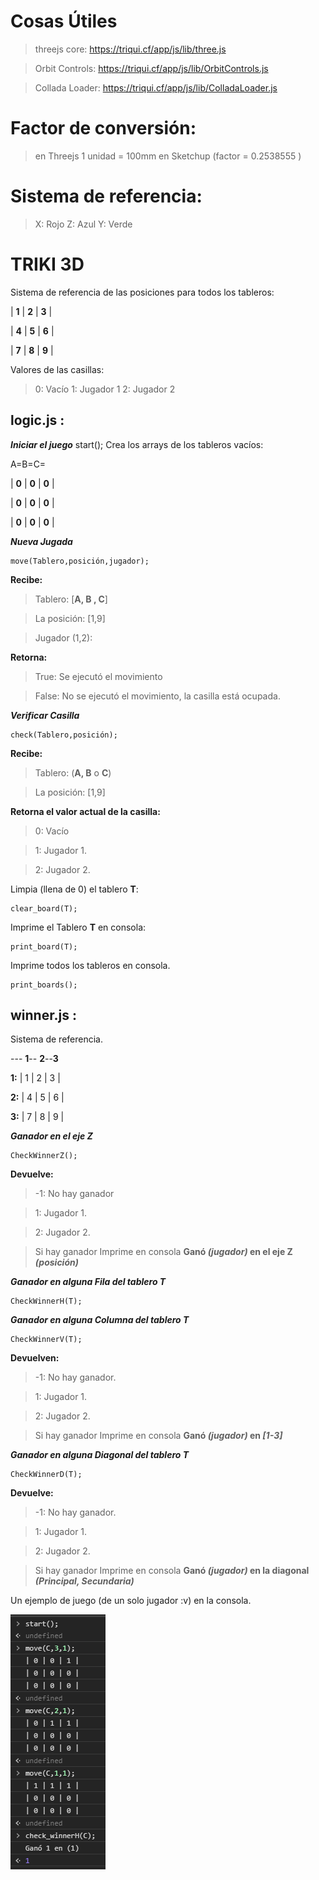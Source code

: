 # Cosas Útiles

> threejs core: https://triqui.cf/app/js/lib/three.js

> Orbit Controls: https://triqui.cf/app/js/lib/OrbitControls.js

> Collada Loader: https://triqui.cf/app/js/lib/ColladaLoader.js

# Factor de conversión:
> en Threejs 1 unidad = 100mm en Sketchup (factor = 0.2538555 )

# Sistema de referencia:
> X: Rojo
> Z: Azul
> Y: Verde

# TRIKI 3D
Sistema de referencia de las posiciones para todos los tableros:

| **1** | **2** | **3** |

| **4** | **5** | **6** |

| **7** | **8** | **9** |

Valores de las casillas:

> 0: Vacío
> 1: Jugador 1
> 2: Jugador 2

## logic.js :

***Iniciar el juego***
    start();
Crea los arrays de los tableros vacíos:

A=B=C=

| **0** | **0** | **0** |

| **0** | **0** | **0** |

| **0** | **0** | **0** |


***Nueva Jugada***

    move(Tablero,posición,jugador);

**Recibe:**

>  Tablero: [**A, B , C**]

>  La posición: [1,9]

>  Jugador (1,2):

**Retorna:**
>  True: Se ejecutó el movimiento

>  False: No se ejecutó el movimiento, la casilla está ocupada.

***Verificar Casilla***

    check(Tablero,posición);

**Recibe:**

>  Tablero: (**A, B** o **C**)

>  La posición: [1,9]

**Retorna el valor actual de la casilla:**

> 0: Vacío 

> 1: Jugador 1. 

> 2: Jugador 2.

Limpia (llena de 0) el tablero **T**:

    clear_board(T);

Imprime el Tablero **T** en consola:

    print_board(T);

Imprime todos los tableros en consola.

    print_boards();



## winner.js :
Sistema de referencia.



--- **1**-- **2**--**3**

**1:** | 1 | 2 | 3 |

**2:** | 4 | 5 | 6 |

**3:** | 7 | 8 | 9 |


***Ganador en el eje Z***

    CheckWinnerZ();
 **Devuelve:**

> -1: No hay ganador 

> 1: Jugador 1. 

> 2: Jugador 2.

>Si hay ganador Imprime en consola **Ganó *(jugador)* en el eje Z *(posición)***

***Ganador en alguna Fila del tablero T***

    CheckWinnerH(T);


***Ganador en alguna Columna del tablero T***

    CheckWinnerV(T);

 **Devuelven:**
 
> -1: No hay ganador. 

> 1: Jugador 1. 

> 2: Jugador 2.

>Si hay ganador Imprime en consola **Ganó *(jugador)* en  *[1-3]***


***Ganador en alguna Diagonal del tablero T***

    CheckWinnerD(T);

 **Devuelve:**
 
> -1: No hay ganador. 

> 1: Jugador 1.
 
> 2: Jugador 2.

>Si hay ganador Imprime en consola **Ganó *(jugador)* en la diagonal *(Principal, Secundaria)***


Un ejemplo de juego (de un solo jugador :v) en la consola.


![Ejemplo de un juego](https://github.com/ortizjeison/triqui3d/blob/master/play.png)

